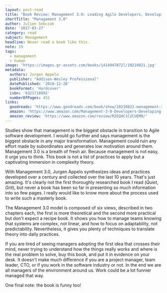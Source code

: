```yaml
---
layout: post-read
title: "Book Review: Management 3.0: Leading Agile Developers, Developing Agile Leaders"
shortTitle: "Management 3.0"
author: Julien Sobczak
date: '2017-03-27'
category: read
subject: Management
headline: Never read a book like this.
note: 19
tags:
  - management
  - human
image: 'https://images.gr-assets.com/books/1414947872l/10210821.jpg'
metadata:
  authors: Jurgen Appelo
  publisher: "Addison-Wesley Professional"
  datePublished: '2010-12-28'
  bookFormat: 'Hardcover'
  isbn: '0321718992'
  numberOfPages: 451
links:
  goodreads: 'https://www.goodreads.com/book/show/10210821-management-3-0'
  amazon: 'https://www.amazon.com/Management-3-0-Developers-Developing-Addison-Wesley/dp/0321712471/'
  amazon_review: 'https://www.amazon.com/review/R2EQ4C1C2CUEM0/'
---
```



Studies show that management is the biggest obstacle in transition to Agile software development. I would go further and says management is the biggest obstacle in any major transformation. Management could ruin any effort made by subordinates and generates low motivation around them. Management 3.0 is a breath of fresh air. Because management is not easy, it urge you to think. This book is not a list of practices to apply but a captivating immersion in complexity theory.

With Management 3.0, Jurgen Appelo synthesizes ideas and practices developed over a century and collected over the last 10 years. That's just amazing. It's clearly not the first thoroughly researched book I read (*Quiet*, *Grit*), but never a book has been so far in presenting so much information into so few pages. I really would like to know more about the process used to write such a masterly book.

The Management 3.0 model is composed of six views, described in two chapters each, the first is more theoretical and the second more practical but don't expect a recipe book. It shows you how to manage teams knowing that systems are complex, not linear, and how to focus on adaptability, not predictability. Nevertheless, it gives you plenty of techniques to translate theory into daily practices.

If you are tired of seeing managers adopting the first idea that crosses their mind, never trying to understand how the things really works and where is the real problem to solve, buy this book, and put it in evidence on your desk. It doesn't make much difference if you are a project manager, team leader, CTO, or if you work in the software industry or not. In the end we are all managers of the environment around us. Work could be a lot funnier managed that way.

One final note: the book is funny too!
